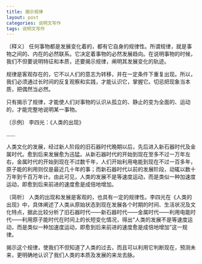 ```yaml
---
title: 揭示规律
layout: post
categories: 说明文写作
tags: 说明文写作
---
```


〔释义〕 任何事物都是发展变化着的，都有它自身的规律性。所谓规律，就是事物之间的、内在的必然联系。它决定着事物的必然发展趋向。在说明事物的时候，我们不但要说明特征和本质，还要揭示规律，阐明其发展变化的轨迹。

规律是客观存在的，它不以人们的意志为转移，并在一定条件下重复出现。所以，我们必须通过长时间的反复观察和实践，才能认识它，掌握它。切忌把现象当本质，把偶然当必然。

只有揭示了规律，才能使人们对事物的认识从孤立的、静止的变为全面的、运动的，才能完整地说明某一事物。

〔示例〕 李四光：《人类的出现》

……

人类文化的发展，经过新人阶段的旧石器时代晚期以后，先后进入新石器时代及金属时代。愈到后来发展愈为迅猛。从新石器时代的开始到现在至多不过一万年左右，金属时代的开始到现在不过数千年，人们开始利用电能到现在不过一百多年，原子能的利用则仅是最近几十年的事；而新石器时代以前的发展阶段，动辄以数十万年到千百万年计。由此可见，人类的发展不是等速度运动，而是类似一种加速度运动，即愈到后来前进的速度愈是成倍地增加。

〔简析〕 人类的出现和发展是客观的，也具有一定的规律性。李四光在《人类的出现》中，具体阐述了人类从原始状态到现在发展各个时期的时间、生活状况及文化特点，据此比较分析了旧石器时代——新石器时代——金属时代——利用电能时代——利用原子能时代在时间上的长短变化情况，得出“人类的发展不是等速度运动，而是类似一种加速度运动，即愈到后来前进的速度愈是成倍地增加”这一规律。

揭示这个规律，使我们不但知道了人类的过去，而且可以利用它判断现在，预测未来，更明确地认识了我们人类的本质及发展的来龙去脉。 